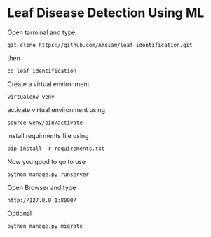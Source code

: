 # Leaf Disease Detection Using ML

Open tarminal and type 
```
git clone https://github.com/Amsiam/leaf_identification.git
```
then 
```
cd leaf_identification
```
Create a virtual environment
```
virtualenv venv
```
activate virtual environment using 
```
source venv/bin/activate
```
install requirments file using 
```
pip install -r requirements.txt
```

Now you good to go to use 
```
python manage.py runserver
```

Open Browser and type
```
http://127.0.0.1:8000/
```

Optional
```
python manage.py migrate
```